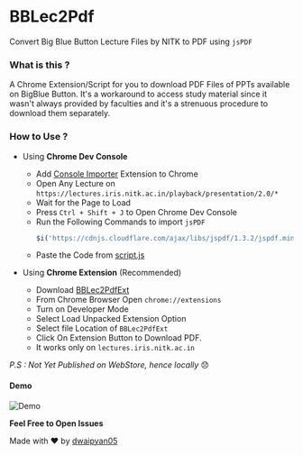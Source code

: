 # BBLec2Pdf
Convert Big Blue Button Lecture Files by NITK to PDF using `jsPDF`

### What is this ?
A Chrome Extension/Script for you to download PDF Files of PPTs available on BigBlue Button. It's a workaround to access study material since it wasn't always provided by faculties and it's a strenuous procedure to download them separately. 

### How to Use ?

- Using <b>Chrome Dev Console</b>
    - Add [Console Importer](https://chrome.google.com/webstore/detail/console-importer/hgajpakhafplebkdljleajgbpdmplhie?hl=en) Extension to Chrome
    - Open Any Lecture on `https://lectures.iris.nitk.ac.in/playback/presentation/2.0/*`
    - Wait for the Page to Load
    - Press `Ctrl + Shift + J` to Open Chrome Dev Console
    - Run the Following Commands to import `jsPDF`
        ```Javascript
        $i('https://cdnjs.cloudflare.com/ajax/libs/jspdf/1.3.2/jspdf.min.js')
        ```
    - Paste the Code from [script.js](./script.js)

- Using <b>Chrome Extension</b> (Recommended)
    
     - Download [BBLec2PdfExt](./"BBLec2PdfExt")
     - From Chrome Browser Open `chrome://extensions`
     - Turn on Developer Mode
     - Select Load Unpacked Extension Option
     - Select file Location of `BBLec2PdfExt`
     - Click On Extension Button to Download PDF.
     - It works only on `lectures.iris.nitk.ac.in`

<i>P.S : Not Yet Published on WebStore, hence locally </i> :disappointed:

#### Demo
![Demo](Demo.gif)

<b>Feel Free to Open Issues</b>


Made with :heart: by [dwaipyan05](https://github.com/dwaipayan05)

